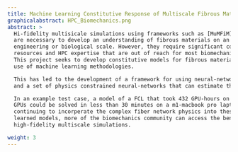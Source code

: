 ```yaml
---
title: Machine Learning Constitutive Response of Multiscale Fibrous Materials
graphicalabstract: HPC_Biomechanics.png
abstract: >
  Hi-fidelity multisicale simulations using frameworks such as [MuMFiM]({{< relref "/projects/mumfim/index.md" >}})
  are necessary to develop an understanding of fibrous materials on an
  engineering or biological scale. However, they require significant computational
  resources and HPC expertise that are out of reach for most biomechanicians.
  This project seeks to develop constitutive models for fibrous materials making
  use of machine learning methodologies.

  This has led to the development of a framework for using neural-network hyperelastic materials in [MuMFiM]({{< relref "/projects/mumfim/index.md" >}})
  and a set of physics constrained neural-networks that can estimate the constitutive response of fiberous materials.

  In an example test case, a model of a FCL that took 432 GPU-hours on 72-NVIDIA V100
  GPUs could be solved in less than 30 minutes on a m1-macbook pro laptop. By 
  continuing to incorperate the complex fiber network physics into these machine
  learned models, more of the biomechanics community can access the benefits of
  high-fidelity multiscale simulations.

weight: 3
---
```

